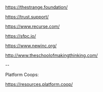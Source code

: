 ---
---

<https://thestrange.foundation/>

<https://trust.support/>

<https://www.recurse.com/>

<https://sfpc.io/>

<https://www.newinc.org/>

<http://www.theschoolofmakingthinking.com/>

--

Platform Coops:

<https://resources.platform.coop/>